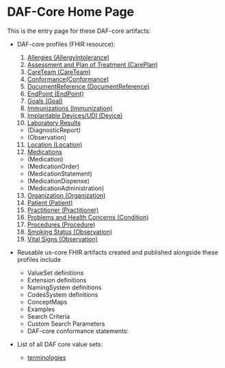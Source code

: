 # DAF-Core Home Page

This is the entry page for these DAF-core artifacts:

* DAF-core profiles (FHIR resource):

	1. [Allergies (AllergyIntolerance)](allergies-daf-core.html)
	2. [Assessment and Plan of Treatment (CarePlan)](assessandplan-daf-core.html)
	3. [CareTeam (CareTeam)](careteam-daf-core.html)
	4. [Conformance(Conformance)](conformance-daf-core.html)
	5. [DocumentReference (DocumentReference)](docref-daf-core.html)
	6. [EndPoint (EndPoint)](endpoint-daf-core.html)
	7. [Goals (Goal)](goals-daf-core.html)
	8. [Immunizations (Immunization)](immunizations-daf-core.html)
	9. [Implantable Devices/UDI (Device)](udi-daf-core.html)
	10. [Laboratory Results](labresults-daf-core.html)
	 * (DiagnosticReport)
	 * (Observation)
	11. [Location (Location)](location-daf-core.html)
	12. [Medications](medication-daf-core.html)
	 * (Medication)
	 * (MedicationOrder)
	 * (MedicationStatement)
	 * (MedicationDispense)
	 * (MedicationAdministration)
	13. [Organization (Organization)](organization-daf-core.html)
	14. [Patient (Patient)](patient-daf-core.html)
	15. [Practitioner (Practitioner)](practitioner-daf-core.html)
	16. [Problems and Health Concerns (Condition)](problemsandconcerns-daf-core.html)
	17. [Procedures (Procedure)](procedures-daf-core.html)
	18. [Smoking Status (Observation)](smokingstatus-daf-core.html)
	19. [Vital Signs (Observation)](vitalsigns-daf-core.html)

* Reusable us-core FHIR artifacts created and published alongside these profiles include
	 * ValueSet definitions
	 * Extension definitions
	 * NamingSystem definitions 
	 * CodesSystem definitions
	 * ConceptMaps
	 * Examples
	 * Search Criteria
	 * Custom Search Parameters
	 * DAF-core conformance statements:
* List of all DAF core value sets:
    *  [terminologies](terminologies-daf-core.html-daf-core.html)








